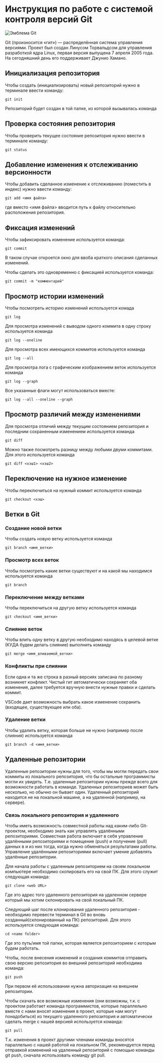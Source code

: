 # **Инструкция по работе с системой контроля версий Git**

![Эмблема Git](git.jpg)

Git (произносится «гит») — распределённая система управления версиями. Проект был создан Линусом Торвальдсом для управления разработкой ядра Linux, первая версия выпущена 7 апреля 2005 года. На сегодняшний день его поддерживает Джунио Хамано.

## Инициализация репозитория

Чтобы создать (инициализировать) новый репозиторий нужно в терминале ввести команду:

    git init

Репозиторий будет создан в той папке, из которой вызывалась команда

## Проверка состояния репозитория

Чтобы проверить текущее состояние репозитория нужно ввести в терминале команду:

    git status

## Добавление изменения к отслеживанию версионности

Чтобы добавить сделанное изменение к отслеживанию (поместить в индекс) нужно ввести команду:

    git add <имя файла>

где вместо <имя файла> вводится путь к файлу относительно расположения репозитория.

## Фиксация изменений

Чтобы зафиксировать изменение используется команда:

    git commit

В таком случае откроется окно для ввоба краткого описания сделанных изменений.

Чтобы сделать это одновременно с фиксацией используется команда:

    git commit -m "комментарий"

## Просмотр истории изменений

Чтобы посмотреть историю изменений используется комада

    git log

Для просмотра изменений с выводом одного коммита в одну строку используется команда

    git log --oneline

Для просмотра всех имеющихся коммитов используется команда

    git log --all

Для просмотра лога с графическим изображением веток используется команда

    git log --graph

Все указанные флаги могут использоваться вместе:

    git log --all --oneline --graph

## Просмотр различий между изменениями

Для просмотра отличий между текущим состоянием репозитория и последним сохраненным изменением используется команда

    git diff

Можно также посмотреть разницу между любыми двуми коммитами. Для этого используется команда

    git diff <хэш1> <хэш2>

## Переключение на нужное изменение

Чтобы переключиться на нужный коммит используется команда

    git checkout <хэш>

## Ветки в Git

### Создание новой ветки

Чтобы создать новую ветку используется команда

    git branch <имя_ветки>

### Просмотр всех веток

Чтобы посмотреть какие ветки существуют и на какой мы находимся используется команда

    git branch

### Переключение между ветками

Чтобы переключиться на другую ветку используется команда

    git checkout <имя_ветки>

### Слияние веток

Чтобы влить одну ветку в другую необходимо находясь в целевой ветке (КУДА будем делать слияние) выполнить команду

    git merge <имя_вливаемой_ветки>

### Конфликты при слиянии

Если одна и та же строка в разный версиях записана по разному возникнет конфликт.
Чистый гит автоматически сохраняет оба изменения, далее требуется вручную внести нужные правки и сделать коммит.

VSСode дает возможность выбрать какое изменение сохранить (входящее, существующее или оба).

### Удаление ветки

Чтобы удалить ветку, которая больше не нужно (например после слияния) используется команда

    git branch -d <имя_ветки>

## Удаленные репозитории

Удаленные репозитории нужны для того, чтобы мы могли передать свои коммиты из локального репозитория, что бы остальные программисты могли их увидеть. Т.е. удаленные репозитории нужны прежде всего для возможности работать в команде. Удаленных репозиториев может быть несколько, но обычно он бывает один. Удаленный репозиторий находится не на локальной машине, а на удаленной (например, на сервере).

### Связь локального репозитория и удаленного

Чтобы иметь возможность совместной работы над каким-либо Git-проектом, необходимо знать как управлять удалёнными репозиториями. Совместная работа включает в себя управление удалёнными репозиториями и помещение (push) и получение (pull) данных в и из них тогда, когда нужно обменяться результатами работы. Управление удалёнными репозиториями включает умение добавлять удалённые репозитории.

Для начала работы с удаленным репозиторием на своем локальном компьютере необходимо скопировать его на свой ПК. Для этого служит следующая команда:

    git clone <web URL>

Где <web URL> это адрес того удаленного репозитория на удаленном сервере который мы хотим склонировать на свой локальный ПК.

Следующий шаг после клонирования удаленного репозитория -  необходимо перевести терминал в Git во вновь созданный(склонированный на ПК) репозиторий. Для этого используется следующая команда:

    cd <name folder>

Где <name folder> это путь/имя той папки, которая является репозиторием с которым будем работать.

Чтобы, после внесения изменений и создания коммитов отправить свою версию репозитория во внешний репозиторий необходима команда:

    git push 
 
 При первом её использовании нужна авторизация на внешнем репозитории.

Чтобы  скачать все возможные изменения (они возможны, т.к. с проектом работает команда программистов, которые параллельно вместе с нами вносят изменения в проект, которые нам могут понадобиться) из текущего удаленного репозитория и автоматически 
сделать merge с нашей версией используется команда:

    git pull

Т.к. изменения в проект другими членами команды вносятся параллельно с нашей работой на локальном ПК, рекомендуется перед отправкой изменений на удаленный репозиторий с помощью команды git push, сначала использовать команду git pull.


